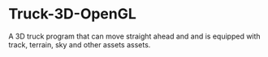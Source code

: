# Truck-3D-OpenGL
A 3D truck program that can move straight ahead and and is equipped with track, terrain, sky and other assets assets.
